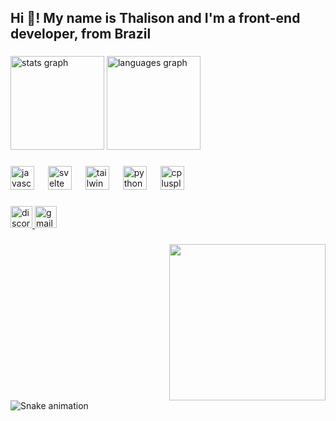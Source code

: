 <h2 align="left">Hi 👋! My name is Thalison and I'm a front-end developer, from Brazil</h2>

###

<div align="left">
  <img src="https://github-readme-stats.vercel.app/api?username=thaleskaua66&hide_title=false&hide_rank=false&show_icons=true&include_all_commits=true&count_private=true&disable_animations=false&theme=dracula&locale=en&hide_border=false" height="150" alt="stats graph"  />
  <img src="https://github-readme-stats.vercel.app/api/top-langs?username=thaleskaua66&locale=en&hide_title=false&layout=compact&card_width=320&langs_count=5&theme=dracula&hide_border=false" height="150" alt="languages graph"  />
</div>

###

<div align="left">
  <img src="https://cdn.jsdelivr.net/gh/devicons/devicon/icons/javascript/javascript-original.svg" height="38" alt="javascript logo"  />
  <img width="14" />
  <img src="https://cdn.jsdelivr.net/gh/devicons/devicon/icons/svelte/svelte-original.svg" height="38" alt="svelte logo"  />
  <img width="14" />
  <img src="https://cdn.simpleicons.org/tailwindcss/06B6D4" height="38" alt="tailwindcss logo"  />
  <img width="14" />
  <img src="https://cdn.jsdelivr.net/gh/devicons/devicon/icons/python/python-original.svg" height="38" alt="python logo"  />
  <img width="14" />
  <img src="https://cdn.jsdelivr.net/gh/devicons/devicon/icons/cplusplus/cplusplus-original.svg" height="38" alt="cplusplus logo"  />
</div>

###

<div align="left">
  <a href="https://discord.com/users/1194737138156191807" target="_blank">
    <img src="https://img.shields.io/static/v1?message=Discord&logo=discord&label=&color=7289DA&logoColor=white&labelColor=&style=for-the-badge" height="35" alt="discord logo"  />
  </a>
  <a href="thaleskaua66@gmail.com" target="_blank">
    <img src="https://img.shields.io/static/v1?message=Gmail&logo=gmail&label=&color=D14836&logoColor=white&labelColor=&style=for-the-badge" height="35" alt="gmail logo"  />
  </a>
</div>

###

<img align="right" height="250" src="https://i.imgur.com/CyDyALw.jpeg"  />

###

<br clear="both">

<img src="https://raw.githubusercontent.com/thaleskaua66/thaleskaua66/output/snake.svg" alt="Snake animation" />

###
